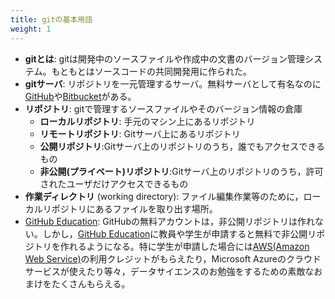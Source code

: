 ```yaml
---
title: gitの基本用語
weight: 1
---
```


- **gitとは**: gitは開発中のソースファイルや作成中の文書のバージョン管理システム。もともとはソースコードの共同開発用に作られた。
- **gitサーバ**: リポジトリを一元管理するサーバ。無料サーバとして有名なのに[GitHub](https://github.com/)や[Bitbucket](https://bitbucket.org)がある。
- **リポジトリ**: gitで管理するソースファイルやそのバージョン情報の倉庫
	- **ローカルリポジトリ**: 手元のマシン上にあるリポジトリ
	- **リモートリポジトリ**: Gitサーバ上にあるリポジトリ
	- **公開リポジトリ**:Gitサーバ上のリポジトリのうち，誰でもアクセスできるもの
	- **非公開(プライベート)リポジトリ**:Gitサーバ上のリポジトリのうち，許可されたユーザだけアクセスできるもの
- **作業ディレクトリ** (working directory): ファイル編集作業等のために，ローカルリポジトリにあるファイルを取り出す場所。
- [GitHub Education](https://education.github.com/): GitHubの無料アカウントは，非公開リポジトリは作れない。しかし，[GitHub Education](https://education.github.com/)に教員や学生が申請すると無料で非公開リポジトリを作れるようになる。特に学生が申請した場合には[AWS(Amazon Web Service)](https://aws.amazon.com/jp/education/awseducate/)の利用クレジットがもらえたり，Microsoft Azureのクラウドサービスが使えたり等々，データサイエンスのお勉強をするための素敵なおまけをたくさんもらえる。

